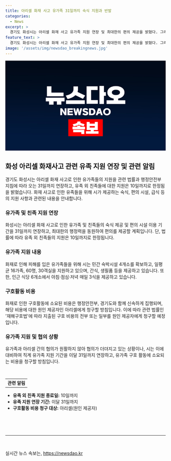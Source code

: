 ```yaml
---
title: 아리셀 화재 사고 유가족 31일까지 숙식 지원과 반발
categories:
  - News
excerpt: >
  경기도 화성시는 아리셀 화재 사고 유가족 지원 연장 및 최대한의 편의 제공을 밝혔다. 그러나, 10일까지만 유족 외 친족들에게 지원을 제공하며, 법률과 행정부 지침에 따른 조치로 설명했다. 화재로 31명이 사망한 이후 시는 유가족 구호반과 숙식 제공 등으로 지원하고 있으며, 외국인 유가족들을 위해 민간 숙박시설을 확보해왔다. 또한, 사회재난의 경우 원인 제공자에게 구상권을 청구하는 재해구호법에 의거해 비용을 청구할 방침이다. 그러나 유가족의 협의가 원활하지 않아 장례가 지연되고 있으며, 시의 결정에 반발하는 소동이 일어나고 있다.
feature_text: >
  경기도 화성시는 아리셀 화재 사고 유가족 지원 연장 및 최대한의 편의 제공을 밝혔다. 그러나, 10일까지만 유족 외 친족들에게 지원을 제공하며, 법률과 행정부 지침에 따른 조치로 설명했다. 화재로 31명이 사망한 이후 시는 유가족 구호반과 숙식 제공 등으로 지원하고 있으며, 외국인 유가족들을 위해 민간 숙박시설을 확보해왔다. 또한, 사회재난의 경우 원인 제공자에게 구상권을 청구하는 재해구호법에 의거해 비용을 청구할 방침이다. 그러나 유가족의 협의가 원활하지 않아 장례가 지연되고 있으며, 시의 결정에 반발하는 소동이 일어나고 있다.
image: '/assets/img/newsdao_breakingnews.jpg'
---
```


<p><img src="/assets/img/newsdao_breakingnews.jpg" alt="ontimetimes 속보" /></p>

<h2 data-ke-size="size26">화성 아리셀 화재사고 관련 유족 지원 연장 및 관련 알림</h2>

<p data-ke-size="size16">경기도 화성시는 아리셀 화재 사고로 인한 유가족들의 지원을 관련 법률과 행정안전부 지침에 따라 오는 31일까지 연장하고, 유족 외 친족들에 대한 지원은 10일까지로 한정됨을 밝혔습니다. 화재 사고로 인한 유족들을 위해 시가 제공하는 숙식, 편의 시설, 급식 등의 지원 사항과 관련된 내용을 안내합니다.</p>

<h3 data-ke-size="size24">유가족 및 친족 지원 연장</h3>

<p data-ke-size="size16">화성시는 아리셀 화재 사고로 인한 유가족 및 친족들의 숙식 제공 및 편의 시설 이용 기간을 31일까지 연장하고, 최대한의 행정력을 동원하여 편의를 제공할 계획입니다. 단, 법률에 따라 유족 외 친족들의 지원은 10일까지로 한정됩니다.</p>

<h3 data-ke-size="size24">유가족 지원 내용</h3>

<p data-ke-size="size16">화재로 인해 피해를 입은 유가족들을 위해 시는 민간 숙박시설 4개소를 확보하고, 일평균 16가족, 60명, 30객실을 지원하고 있으며, 간식, 생필품 등을 제공하고 있습니다. 또한, 인근 식당 6개소에서 아침·점심·저녁 매일 3식을 제공하고 있습니다.</p>

<h3 data-ke-size="size24">구호활동 비용</h3>

<p data-ke-size="size16">화재로 인한 구호활동에 소요된 비용은 행정안전부, 경기도와 함께 신속하게 집행되며, 해당 비용에 대한 원인 제공자인 아리셀에게 청구할 방침입니다. 이에 따라 관련 법률인 '재해구호법'에 따라 지출된 구호 비용의 전부 또는 일부를 원인 제공자에게 청구할 예정입니다.</p>

<h3 data-ke-size="size24">유가족 지원 및 협의 상황</h3>

<p data-ke-size="size16">유가족과 아리셀 간의 협의가 원활하지 않아 협의가 더뎌지고 있는 상황이나, 시는 이에 대비하여 직계 유가족 지원 기간을 이달 31일까지 연장하고, 유가족 구호 활동에 소요되는 비용을 청구할 방침입니다.</p>

<p data-ke-size="size16">&nbsp;</p>

<table>
    <tbody>
        <tr>
            <td style="text-align: center; height: 17px;"><b>관련 알림</b></td>
        </tr>
    </tbody>
</table>

<ul>
    <li><b>유족 외 친족 지원 종료일:</b> 10일까지</li>
    <li><b>유족 지원 연장 기간:</b> 이달 31일까지</li>
    <li><b>구호활동 비용 청구 대상:</b> 아리셀(원인 제공자)</li>
</ul>

<p data-ke-size="size16">&nbsp;</p>

<p data-ke-size="size16">&nbsp;</p>

<hr data-ke-size="size16">

<p data-ke-size="size16">&nbsp;</p>
실시간 뉴스 속보는, <a href="https://newsdao.kr" rel="dofollow">https://newsdao.kr</a>


